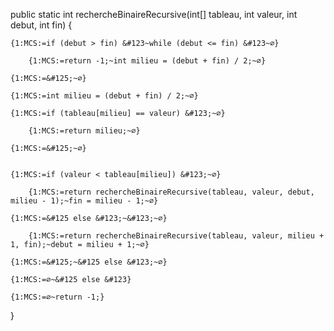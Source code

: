 
public static int rechercheBinaireRecursive(int[] tableau, int valeur, int debut, int fin) {


    {1:MCS:=if (debut > fin) &#123~while (debut <= fin) &#123~∅}

        {1:MCS:=return -1;~int milieu = (debut + fin) / 2;~∅}

    {1:MCS:=&#125;~∅}

    {1:MCS:=int milieu = (debut + fin) / 2;~∅}

    {1:MCS:=if (tableau[milieu] == valeur) &#123;~∅}

        {1:MCS:=return milieu;~∅}

    {1:MCS:=&#125;~∅}


    {1:MCS:=if (valeur < tableau[milieu]) &#123;~∅}

        {1:MCS:=return rechercheBinaireRecursive(tableau, valeur, debut, milieu - 1);~fin = milieu - 1;~∅}

    {1:MCS:=&#125 else &#123;~&#123;~∅}

        {1:MCS:=return rechercheBinaireRecursive(tableau, valeur, milieu + 1, fin);~debut = milieu + 1;~∅}  

    {1:MCS:=&#125;~&#125 else &#123;~∅}

    {1:MCS:=∅~&#125 else &#123}

    {1:MCS:=∅~return -1;}

}




